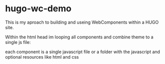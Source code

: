 # hugo-wc-demo
 
This is my aproach to building and useing WebComponents within a HUGO site.

Within the html head im looping all components and combine theme to a single js file:


each component is a single javascript file or a folder with the javascript and optional resources like html and css
